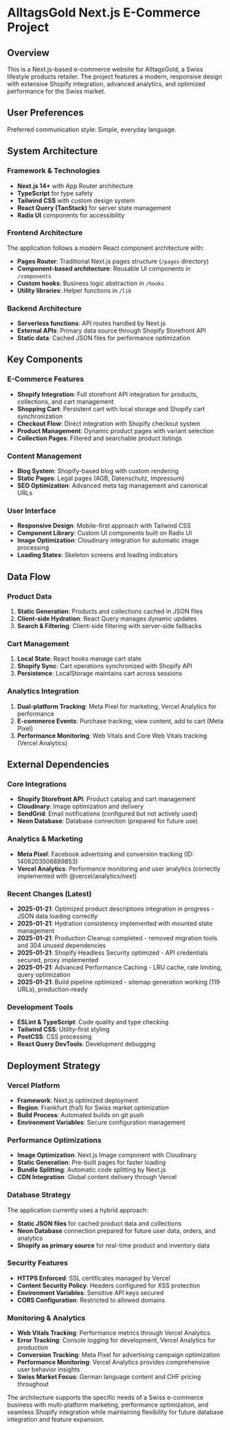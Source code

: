 # AlltagsGold Next.js E-Commerce Project

## Overview
This is a Next.js-based e-commerce website for AlltagsGold, a Swiss lifestyle products retailer. The project features a modern, responsive design with extensive Shopify integration, advanced analytics, and optimized performance for the Swiss market.

## User Preferences

Preferred communication style: Simple, everyday language.

## System Architecture

### Framework & Technologies
- **Next.js 14+** with App Router architecture
- **TypeScript** for type safety
- **Tailwind CSS** with custom design system
- **React Query (TanStack)** for server state management
- **Radix UI** components for accessibility

### Frontend Architecture
The application follows a modern React component architecture with:
- **Pages Router**: Traditional Next.js pages structure (`/pages` directory)
- **Component-based architecture**: Reusable UI components in `/components`
- **Custom hooks**: Business logic abstraction in `/hooks`
- **Utility libraries**: Helper functions in `/lib`

### Backend Architecture
- **Serverless functions**: API routes handled by Next.js
- **External APIs**: Primary data source through Shopify Storefront API
- **Static data**: Cached JSON files for performance optimization

## Key Components

### E-Commerce Features
- **Shopify Integration**: Full storefront API integration for products, collections, and cart management
- **Shopping Cart**: Persistent cart with local storage and Shopify cart synchronization
- **Checkout Flow**: Direct integration with Shopify checkout system
- **Product Management**: Dynamic product pages with variant selection
- **Collection Pages**: Filtered and searchable product listings

### Content Management
- **Blog System**: Shopify-based blog with custom rendering
- **Static Pages**: Legal pages (AGB, Datenschutz, Impressum)
- **SEO Optimization**: Advanced meta tag management and canonical URLs

### User Interface
- **Responsive Design**: Mobile-first approach with Tailwind CSS
- **Component Library**: Custom UI components built on Radix UI
- **Image Optimization**: Cloudinary integration for automatic image processing
- **Loading States**: Skeleton screens and loading indicators

## Data Flow

### Product Data
1. **Static Generation**: Products and collections cached in JSON files
2. **Client-side Hydration**: React Query manages dynamic updates
3. **Search & Filtering**: Client-side filtering with server-side fallbacks

### Cart Management
1. **Local State**: React hooks manage cart state
2. **Shopify Sync**: Cart operations synchronized with Shopify API
3. **Persistence**: LocalStorage maintains cart across sessions

### Analytics Integration
1. **Dual-platform Tracking**: Meta Pixel for marketing, Vercel Analytics for performance
2. **E-commerce Events**: Purchase tracking, view content, add to cart (Meta Pixel)
3. **Performance Monitoring**: Web Vitals and Core Web Vitals tracking (Vercel Analytics)

## External Dependencies

### Core Integrations
- **Shopify Storefront API**: Product catalog and cart management
- **Cloudinary**: Image optimization and delivery
- **SendGrid**: Email notifications (configured but not actively used)
- **Neon Database**: Database connection (prepared for future use)

### Analytics & Marketing
- **Meta Pixel**: Facebook advertising and conversion tracking (ID: 1408203506889853)
- **Vercel Analytics**: Performance monitoring and user analytics (correctly implemented with @vercel/analytics/next)

### Recent Changes (Latest)
- **2025-01-21**: Optimized product descriptions integration in progress - JSON data loading correctly
- **2025-01-21**: Hydration consistency implemented with mounted state management
- **2025-01-21**: Production Cleanup completed - removed migration tools and 304 unused dependencies  
- **2025-01-21**: Shopify Headless Security optimized - API credentials secured, proxy implemented
- **2025-01-21**: Advanced Performance Caching - LRU cache, rate limiting, query optimization
- **2025-01-21**: Build pipeline optimized - sitemap generation working (119 URLs), production-ready

### Development Tools
- **ESLint & TypeScript**: Code quality and type checking
- **Tailwind CSS**: Utility-first styling
- **PostCSS**: CSS processing
- **React Query DevTools**: Development debugging

## Deployment Strategy

### Vercel Platform
- **Framework**: Next.js optimized deployment
- **Region**: Frankfurt (fra1) for Swiss market optimization
- **Build Process**: Automated builds on git push
- **Environment Variables**: Secure configuration management

### Performance Optimizations
- **Image Optimization**: Next.js Image component with Cloudinary
- **Static Generation**: Pre-built pages for faster loading
- **Bundle Splitting**: Automatic code splitting by Next.js
- **CDN Integration**: Global content delivery through Vercel

### Database Strategy
The application currently uses a hybrid approach:
- **Static JSON files** for cached product data and collections
- **Neon Database** connection prepared for future user data, orders, and analytics
- **Shopify as primary source** for real-time product and inventory data

### Security Features
- **HTTPS Enforced**: SSL certificates managed by Vercel
- **Content Security Policy**: Headers configured for XSS protection
- **Environment Variables**: Sensitive API keys secured
- **CORS Configuration**: Restricted to allowed domains

### Monitoring & Analytics
- **Web Vitals Tracking**: Performance metrics through Vercel Analytics
- **Error Tracking**: Console logging for development, Vercel Analytics for production
- **Conversion Tracking**: Meta Pixel for advertising campaign optimization
- **Performance Monitoring**: Vercel Analytics provides comprehensive user behavior insights
- **Swiss Market Focus**: German language content and CHF pricing throughout

The architecture supports the specific needs of a Swiss e-commerce business with multi-platform marketing, performance optimization, and seamless Shopify integration while maintaining flexibility for future database integration and feature expansion.